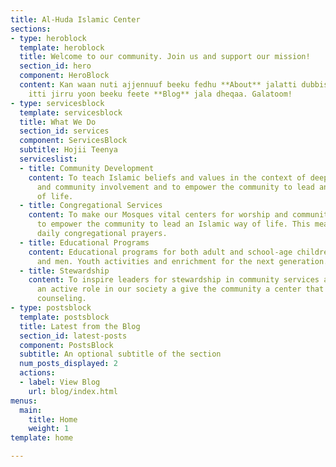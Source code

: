 ```yaml
---
title: Al-Huda Islamic Center
sections:
- type: heroblock
  template: heroblock
  title: Welcome to our community. Join us and support our mission!
  section_id: hero
  component: HeroBlock
  content: Kan waan nuti ajjennuuf beeku fedhu **About** jalatti dubbisa. Waan ammaf
    itti jirru yoon beeku feete **Blog** jala dheqaa. Galatoom!
- type: servicesblock
  template: servicesblock
  title: What We Do
  section_id: services
  component: ServicesBlock
  subtitle: Hojii Teenya
  serviceslist:
  - title: Community Development
    content: To teach Islamic beliefs and values in the context of deepening spirituality
      and community involvement and to empower the community to lead an Islamic way
      of life.
  - title: Congregational Services
    content: To make our Mosques vital centers for worship and community needs and
      to empower the community to lead an Islamic way of life. This means providing
      daily congregational prayers.
  - title: Educational Programs
    content: Educational programs for both adult and school-age children, for women
      and men. Youth activities and enrichment for the next generation.
  - title: Stewardship
    content: To inspire leaders for stewardship in community services and the take
      an active role in our society a give the community a center that provides Islamic
      counseling.
- type: postsblock
  template: postsblock
  title: Latest from the Blog
  section_id: latest-posts
  component: PostsBlock
  subtitle: An optional subtitle of the section
  num_posts_displayed: 2
  actions:
  - label: View Blog
    url: blog/index.html
menus:
  main:
    title: Home
    weight: 1
template: home

---
```

